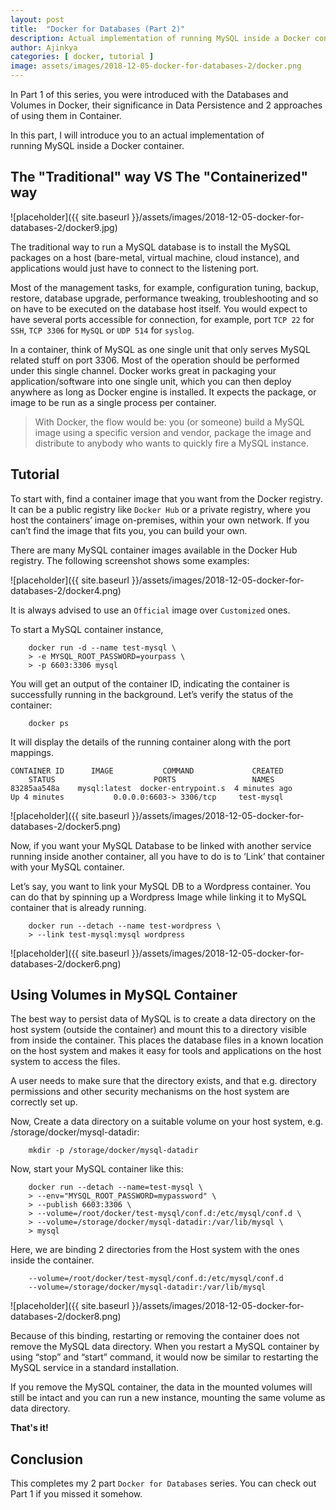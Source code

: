 ```yaml
---
layout: post
title:  "Docker for Databases (Part 2)"
description: Actual implementation of running MySQL inside a Docker container.
author: Ajinkya
categories: [ docker, tutorial ]
image: assets/images/2018-12-05-docker-for-databases-2/docker.png
---
```

In Part 1 of this series, you were introduced with the Databases and Volumes in Docker, their significance in Data Persistence and 2 approaches of using them in Container. 

In this part, I will introduce you to an actual implementation of running MySQL inside a Docker container.

## The "Traditional" way VS The "Containerized" way

![placeholder]({{ site.baseurl }}/assets/images/2018-12-05-docker-for-databases-2/docker9.jpg)

The traditional way to run a MySQL database is to install the MySQL packages on a host (bare-metal, virtual machine, cloud instance), and applications would just have to connect to the listening port.

Most of the management tasks, for example, configuration tuning, backup, restore, database upgrade, performance tweaking, troubleshooting and so on have to be executed on the database host itself. You would expect to have several ports accessible for connection, for example, port <code>TCP 22</code> for <code>SSH</code>, <code>TCP 3306</code> for <code>MySQL</code> or <code>UDP 514</code> for <code>syslog</code>.

In a container, think of MySQL as one single unit that only serves MySQL related stuff on port 3306. Most of the operation should be performed under this single channel. Docker works great in packaging your application/software into one single unit, which you can then deploy anywhere as long as Docker engine is installed. It expects the package, or image to be run as a single process per container.

> With Docker, the flow would be: you (or someone) build a MySQL image using a specific version and vendor, package the image and distribute to anybody who wants to quickly fire a MySQL instance.

## Tutorial

To start with, find a container image that you want from the Docker registry. It can be a public registry like <code>Docker Hub</code> or a private registry, where you host the containers’ image on-premises, within your own network. If you can’t find the image that fits you, you can build your own.

There are many MySQL container images available in the Docker Hub registry. The following screenshot shows some examples:

![placeholder]({{ site.baseurl }}/assets/images/2018-12-05-docker-for-databases-2/docker4.png)

It is always advised to use an <code>Official</code> image over <code>Customized</code> ones.

To start a MySQL container instance,

```shell
    docker run -d --name test-mysql \
    > -e MYSQL_ROOT_PASSWORD=yourpass \
    > -p 6603:3306 mysql
```

You will get an output of the container ID, indicating the container is successfully running in the background. Let’s verify the status of the container:

```shell
    docker ps
```

It will display the details of the running container along with the port mappings.

```shell
CONTAINER ID      IMAGE           COMMAND             CREATED  
    STATUS                      PORTS                 NAMES
83285aa548a    mysql:latest  docker-entrypoint.s  4 minutes ago
Up 4 minutes           0.0.0.0:6603-> 3306/tcp     test-mysql
```

![placeholder]({{ site.baseurl }}/assets/images/2018-12-05-docker-for-databases-2/docker5.png)


Now, if you want your MySQL Database to be linked with another service running inside another container, all you have to do is to ‘Link’ that container with your MySQL container.

Let’s say, you want to link your MySQL DB to a Wordpress container.
You can do that by spinning up a Wordpress Image while linking it to MySQL container that is already running.

```shell
    docker run --detach --name test-wordpress \
    > --link test-mysql:mysql wordpress
```

![placeholder]({{ site.baseurl }}/assets/images/2018-12-05-docker-for-databases-2/docker6.png)


## Using Volumes in MySQL Container

The best way to persist data of MySQL is to create a data directory on the host system (outside the container) and mount this to a directory visible from inside the container. This places the database files in a known location on the host system and makes it easy for tools and applications on the host system to access the files.

A user needs to make sure that the directory exists, and that e.g. directory permissions and other security mechanisms on the host system are correctly set up.

Now, Create a data directory on a suitable volume on your host system, e.g. /storage/docker/mysql-datadir:

```shell
    mkdir -p /storage/docker/mysql-datadir
```

Now, start your MySQL container like this:

```shell
    docker run --detach --name=test-mysql \
    > --env="MYSQL_ROOT_PASSWORD=mypassword" \
    > --publish 6603:3306 \
    > --volume=/root/docker/test-mysql/conf.d:/etc/mysql/conf.d \
    > --volume=/storage/docker/mysql-datadir:/var/lib/mysql \
    > mysql
```

Here, we are binding 2 directories from the Host system with the ones inside the container.

```shell
    --volume=/root/docker/test-mysql/conf.d:/etc/mysql/conf.d
    --volume=/storage/docker/mysql-datadir:/var/lib/mysql
```

![placeholder]({{ site.baseurl }}/assets/images/2018-12-05-docker-for-databases-2/docker8.png)

Because of this binding, restarting or removing the container does not remove the MySQL data directory. When you restart a MySQL container by using “stop” and “start” command, it would now be similar to restarting the MySQL service in a standard installation.

If you remove the MySQL container, the data in the mounted volumes will still be intact and you can run a new instance, mounting the same volume as data directory.

<b>That's it!</b>

## Conclusion

This completes my 2 part <code>Docker for Databases</code> series. You can check out Part 1 if you missed it somehow.
